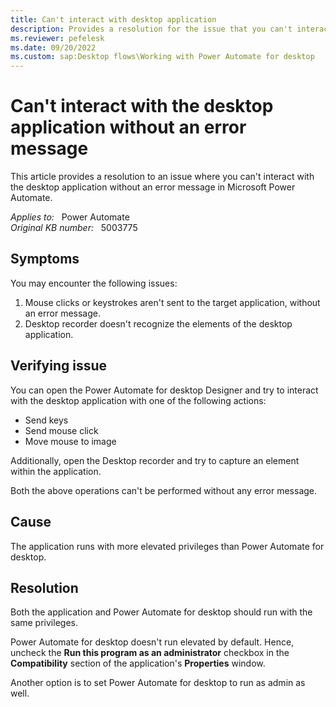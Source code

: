 ```yaml
---
title: Can't interact with desktop application
description: Provides a resolution for the issue that you can't interact with the desktop application in Power Automate.
ms.reviewer: pefelesk
ms.date: 09/20/2022
ms.custom: sap:Desktop flows\Working with Power Automate for desktop
---
```

# Can't interact with the desktop application without an error message

This article provides a resolution to an issue where you can't interact with the desktop application without an error message in Microsoft Power Automate.

_Applies to:_ &nbsp; Power Automate  
_Original KB number:_ &nbsp; 5003775

## Symptoms

You may encounter the following issues:

1. Mouse clicks or keystrokes aren't sent to the target application, without an error message.
2. Desktop recorder doesn't recognize the elements of the desktop application.

## Verifying issue

You can open the Power Automate for desktop Designer and try to interact with the desktop application with one of the following actions:

- Send keys
- Send mouse click
- Move mouse to image

Additionally, open the Desktop recorder and try to capture an element within the application.

Both the above operations can't be performed without any error message.

## Cause

The application runs with more elevated privileges than Power Automate for desktop.

## Resolution

Both the application and Power Automate for desktop should run with the same privileges.

Power Automate for desktop doesn't run elevated by default. Hence, uncheck the **Run this program as an administrator** checkbox in the **Compatibility** section of the application's **Properties** window.

Another option is to set Power Automate for desktop to run as admin as well.

